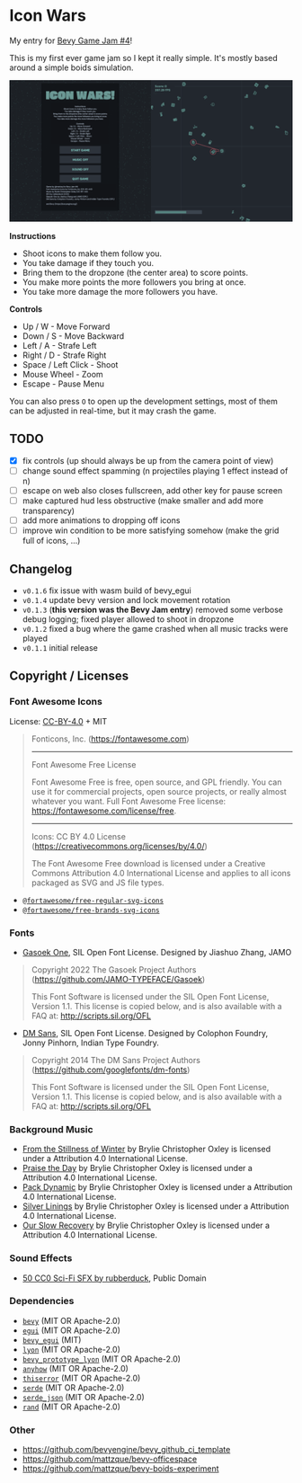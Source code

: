 # Icon Wars

My entry for [Bevy Game Jam #4](https://itch.io/jam/bevy-jam-4)!

This is my first ever game jam so I kept it really simple. It's
mostly based around a simple boids simulation.

![](screenshot.png)

**Instructions**

* Shoot icons to make them follow you.
* You take damage if they touch you.
* Bring them to the dropzone (the center area) to score points.
* You make more points the more followers you bring at once.
* You take more damage the more followers you have.

**Controls**
    
* Up / W - Move Forward 
* Down / S - Move Backward 
* Left / A - Strafe Left
* Right / D - Strafe Right
* Space / Left Click - Shoot
* Mouse Wheel - Zoom
* Escape - Pause Menu

You can also press `O` to open up the development settings, most of them
can be adjusted in real-time, but it may crash the game.

## TODO

* [X] fix controls (up should always be up from the camera point of view)
* [ ] change sound effect spamming (n projectiles playing 1 effect instead of n)
* [ ] escape on web also closes fullscreen, add other key for pause screen
* [ ] make captured hud less obstructive (make smaller and add more transparency)
* [ ] add more animations to dropping off icons
* [ ] improve win condition to be more satisfying somehow (make the grid full of icons, ...)

## Changelog

* `v0.1.6` fix issue with wasm build of bevy_egui
* `v0.1.4` update bevy version and lock movement rotation
* `v0.1.3` (**this version was the Bevy Jam entry**) removed some verbose debug logging; fixed player allowed to shoot in dropzone
* `v0.1.2` fixed a bug where the game crashed when all music tracks were played
* `v0.1.1` initial release

## Copyright / Licenses

### Font Awesome Icons

License: [CC-BY-4.0](https://creativecommons.org/licenses/by/4.0/) + MIT

> Fonticons, Inc. (https://fontawesome.com)
> 
> --------------------------------------------------------------------------------
> 
> Font Awesome Free License
> 
> Font Awesome Free is free, open source, and GPL friendly. You can use it for
> commercial projects, open source projects, or really almost whatever you want.
> Full Font Awesome Free license: https://fontawesome.com/license/free.
> 
> --------------------------------------------------------------------------------
> 
> Icons: CC BY 4.0 License (https://creativecommons.org/licenses/by/4.0/)
> 
> The Font Awesome Free download is licensed under a Creative Commons
> Attribution 4.0 International License and applies to all icons packaged
> as SVG and JS file types.
> 

* [`@fortawesome/free-regular-svg-icons`](https://www.npmjs.com/package/@fortawesome/free-regular-svg-icons)
* [`@fortawesome/free-brands-svg-icons`](https://www.npmjs.com/package/@fortawesome/free-brands-svg-icons)

### Fonts

* [Gasoek One](https://fonts.google.com/specimen/Gasoek+One), SIL Open Font License. Designed by Jiashuo Zhang, JAMO

> Copyright 2022 The Gasoek Project Authors (https://github.com/JAMO-TYPEFACE/Gasoek)
> 
> This Font Software is licensed under the SIL Open Font License, Version 1.1.
> This license is copied below, and is also available with a FAQ at:
> http://scripts.sil.org/OFL

* [DM Sans](https://fonts.google.com/specimen/DM+Sans), SIL Open Font License. Designed by Colophon Foundry, Jonny Pinhorn, Indian Type Foundry.

> Copyright 2014 The DM Sans Project Authors (https://github.com/googlefonts/dm-fonts)
>                                                                                                   
> This Font Software is licensed under the SIL Open Font License, Version 1.1.
> This license is copied below, and is also available with a FAQ at:
> http://scripts.sil.org/OFL

### Background Music

* [From the Stillness of Winter](https://freemusicarchive.org/music/Brylie_Christopher_Oxley/liminal-space/from-the-stillness-of-winter/) by Brylie Christopher Oxley is licensed under a Attribution 4.0 International License.
* [Praise the Day](https://freemusicarchive.org/music/Brylie_Christopher_Oxley/liminal-space/praise-the-day/) by Brylie Christopher Oxley is licensed under a Attribution 4.0 International License.
* [Pack Dynamic](https://freemusicarchive.org/music/Brylie_Christopher_Oxley/liminal-space/pack-dynamic/) by Brylie Christopher Oxley is licensed under a Attribution 4.0 International License.
* [Silver Linings](https://freemusicarchive.org/music/Brylie_Christopher_Oxley/liminal-space/silver-linings/) by Brylie Christopher Oxley is licensed under a Attribution 4.0 International License.
* [Our Slow Recovery](https://freemusicarchive.org/music/Brylie_Christopher_Oxley/liminal-space/our-slow-recovery/) by Brylie Christopher Oxley is licensed under a Attribution 4.0 International License.

### Sound Effects

* [50 CC0 Sci-Fi SFX by rubberduck](https://opengameart.org/content/50-cc0-sci-fi-sfx), Public Domain

### Dependencies

* [`bevy`](https://crates.io/crates/bevy) (MIT OR Apache-2.0)
* [`egui`](https://crates.io/crates/egui) (MIT OR Apache-2.0)
* [`bevy_egui`](https://crates.io/crates/bevy_egui) (MIT)
* [`lyon`](https://github.com/nical/lyon) (MIT OR Apache-2.0)
* [`bevy_prototype_lyon`](https://crates.io/crates/bevy_prototype_lyon) (MIT OR Apache-2.0)
* [`anyhow`](https://crates.io/crates/anyhow) (MIT OR Apache-2.0)
* [`thiserror`](https://crates.io/crates/thiserror) (MIT OR Apache-2.0)
* [`serde`](https://crates.io/crates/serde) (MIT OR Apache-2.0)
* [`serde_json`](https://crates.io/crates/serde_json) (MIT OR Apache-2.0)
* [`rand`](https://crates.io/crates/rand) (MIT OR Apache-2.0)

### Other

* https://github.com/bevyengine/bevy_github_ci_template
* https://github.com/mattzque/bevy-officespace
* https://github.com/mattzque/bevy-boids-experiment